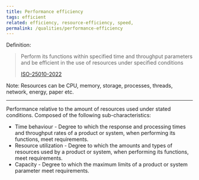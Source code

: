 ```yaml
---
title: Performance efficiency
tags: efficient
related: efficiency, resource-efficiency, speed,  
permalink: /qualities/performance-efficiency
---
```


Definition: 

>Perform its functions within specified time and throughput parameters and be efficient in the use of resources under specified conditions
>
>[ISO-25010-2022](/references/#iso-25050-2022)


Note: Resources can be CPU, memory, storage, processes, threads, network, energy, paper etc. 

<hr class="with-no-margin"/>

Performance relative to the amount of resources used under stated conditions. 
Composed of the following sub-characteristics:

* Time behaviour - Degree to which the response and processing times and throughput rates of a product or system, when performing its functions, meet requirements.
* Resource utilization - Degree to which the amounts and types of resources used by a product or system, when performing its functions, meet requirements.
* Capacity - Degree to which the maximum limits of a product or system parameter meet requirements.

